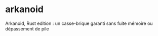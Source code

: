 # arkanoid

Arkanoid, Rust edition : un casse-brique garanti sans fuite mémoire ou
dépassement de pile